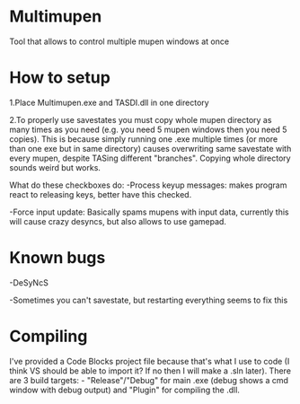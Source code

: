 # Multimupen
Tool that allows to control multiple mupen windows at once

# How to setup
1.Place Multimupen.exe and TASDI.dll in one directory

2.To properly use savestates you must copy whole mupen directory as many times as you need (e.g. you need 5 mupen windows then you need 5 copies). This is because simply running one .exe multiple times (or more than one exe but in same directory) causes overwriting same savestate with every mupen, despite TASing different "branches". Copying whole directory sounds weird but works.

What do these checkboxes do:
-Process keyup messages: makes program react to releasing keys, better have this checked.

-Force input update: Basically spams mupens with input data, currently this will cause crazy desyncs, but also allows to use gamepad.
# Known bugs
-DeSyNcS

-Sometimes you can't savestate, but restarting everything seems to fix this

# Compiling
I've provided a Code Blocks project file because that's what I use to code (I think VS should be able to import it? If no then I will make a .sln later). There are 3 build targets: - "Release"/"Debug" for main .exe (debug shows a cmd window with debug output) and "Plugin" for compiling the .dll.
